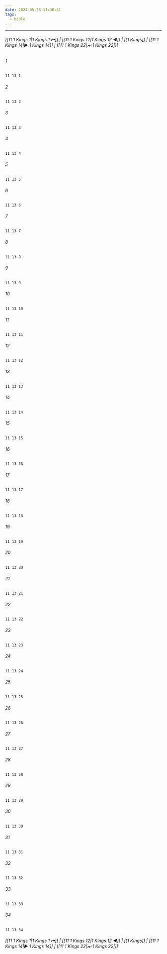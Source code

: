 ```yaml
---
date: 2024-05-28 11:36:31
tags:
  - bible
---
```

___

###### [[11 1 Kings 1|1 Kings 1 ⏮]] | [[11 1 Kings 12|1 Kings 12 ◀]] | [[1 Kings]] | [[11 1 Kings 14|▶ 1 Kings 14]] | [[11 1 Kings 22|⏭ 1 Kings 22|]]

###### 1
``` verse
11 13 1 
```
###### 2
``` verse
11 13 2 
```
###### 3
``` verse
11 13 3 
```
###### 4
``` verse
11 13 4 
```
###### 5
``` verse
11 13 5 
```
###### 6
``` verse
11 13 6 
```
###### 7
``` verse
11 13 7 
```
###### 8
``` verse
11 13 8 
```
###### 9
``` verse
11 13 9 
```
###### 10
``` verse
11 13 10 
```
###### 11
``` verse
11 13 11 
```
###### 12
``` verse
11 13 12 
```
###### 13
``` verse
11 13 13 
```
###### 14
``` verse
11 13 14 
```
###### 15
``` verse
11 13 15 
```
###### 16
``` verse
11 13 16 
```
###### 17
``` verse
11 13 17 
```
###### 18
``` verse
11 13 18 
```
###### 19
``` verse
11 13 19 
```
###### 20
``` verse
11 13 20 
```
###### 21
``` verse
11 13 21 
```
###### 22
``` verse
11 13 22 
```
###### 23
``` verse
11 13 23 
```
###### 24
``` verse
11 13 24 
```
###### 25
``` verse
11 13 25 
```
###### 26
``` verse
11 13 26 
```
###### 27
``` verse
11 13 27 
```
###### 28
``` verse
11 13 28 
```
###### 29
``` verse
11 13 29 
```
###### 30
``` verse
11 13 30 
```
###### 31
``` verse
11 13 31 
```
###### 32
``` verse
11 13 32 
```
###### 33
``` verse
11 13 33 
```
###### 34
``` verse
11 13 34 
```

###### [[11 1 Kings 1|1 Kings 1 ⏮]] | [[11 1 Kings 12|1 Kings 12 ◀]] | [[1 Kings]] | [[11 1 Kings 14|▶ 1 Kings 14]] | [[11 1 Kings 22|⏭ 1 Kings 22|]]

